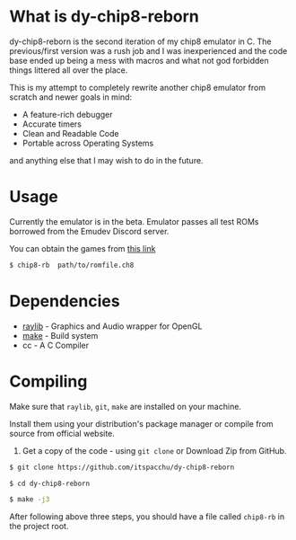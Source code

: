 # What is dy-chip8-reborn

dy-chip8-reborn is the second iteration of my chip8 emulator in C. The previous/first version was a rush job and I was inexperienced and the
code base ended up being a mess with macros and what not god forbidden things littered all over the place.

This is my attempt to completely rewrite another chip8 emulator from scratch and newer goals in mind:

- A feature-rich debugger
- Accurate timers
- Clean and Readable Code
- Portable across Operating Systems

and anything else that I may wish to do in the future.

# Usage

Currently the emulator is in the beta. Emulator passes all test ROMs borrowed from the Emudev Discord server.

You can obtain the games from [this link](https://johnearnest.github.io/chip8Archive/)

```sh
$ chip8-rb  path/to/romfile.ch8
```

# Dependencies

- [raylib](https://www.raylib.com) - Graphics and Audio wrapper for OpenGL 
- [make](https://www.gnu.org/software/make/) - Build system
- cc   - A C Compiler
  
# Compiling

Make sure that `raylib`, `git`, `make` are installed on your machine.

Install them using your distribution's package manager or compile from source from official website.

1. Get a copy of the code - using `git clone` or Download Zip from GitHub.
```sh
$ git clone https://github.com/itspacchu/dy-chip8-reborn

$ cd dy-chip8-reborn

$ make -j3
```

After following above three steps, you should have a file called `chip8-rb` in the project root.